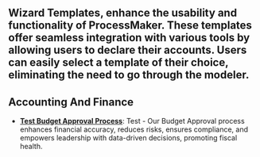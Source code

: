 ## Wizard Templates, enhance the usability and functionality of ProcessMaker. These templates offer seamless integration with various tools by allowing users to declare their accounts. Users can easily select a template of their choice, eliminating the need to go through the modeler.
## Accounting And Finance
- **[Test Budget Approval Process](/./accounting-and-finance/budget-approval.json)**: Test - Our Budget Approval process enhances financial accuracy, reduces risks, ensures compliance, and empowers leadership with data-driven decisions, promoting fiscal health.
